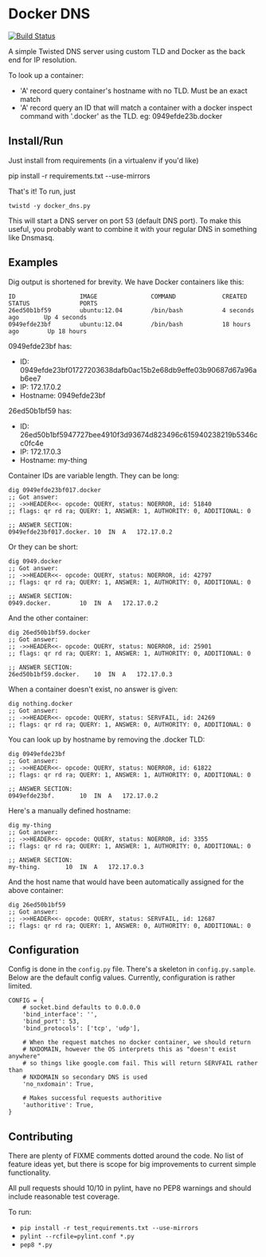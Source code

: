 Docker DNS
==========
[![Build Status](https://travis-ci.org/infoxchange/docker_dns.png?branch=master)](https://travis-ci.org/infoxchange/docker_dns)

A simple Twisted DNS server using custom TLD and Docker as the back end for IP
resolution.

To look up a container:
 - 'A' record query container's hostname with no TLD. Must be an exact match
 - 'A' record query an ID that will match a container with a docker inspect
   command with '.docker' as the TLD. eg: 0949efde23b.docker

Install/Run
-----------

Just install from requirements (in a virtualenv if you'd like)

   pip install -r requirements.txt --use-mirrors

That's it! To run, just

    twistd -y docker_dns.py

This will start a DNS server on port 53 (default DNS port). To make this
useful, you probably want to combine it with your regular DNS in something like
Dnsmasq.

Examples
--------
Dig output is shortened for brevity. We have Docker containers like this:

    ID                  IMAGE               COMMAND             CREATED             STATUS              PORTS
    26ed50b1bf59        ubuntu:12.04        /bin/bash           4 seconds ago       Up 4 seconds
    0949efde23bf        ubuntu:12.04        /bin/bash           18 hours ago        Up 18 hours

0949efde23bf has:

 - ID: 0949efde23bf01727203638dafb0ac15b2e68db9effe03b90687d67a96ab6ee7
 - IP: 172.17.0.2
 - Hostname: 0949efde23bf

26ed50b1bf59 has:

 - ID: 26ed50b1bf5947727bee4910f3d93674d823496c615940238219b5346cc0fc4e
 - IP: 172.17.0.3
 - Hostname: my-thing

Container IDs are variable length. They can be long:

    dig 0949efde23bf017.docker
    ;; Got answer:
    ;; ->>HEADER<<- opcode: QUERY, status: NOERROR, id: 51840
    ;; flags: qr rd ra; QUERY: 1, ANSWER: 1, AUTHORITY: 0, ADDITIONAL: 0

    ;; ANSWER SECTION:
    0949efde23bf017.docker. 10  IN  A   172.17.0.2


Or they can be short:

    dig 0949.docker
    ;; Got answer:
    ;; ->>HEADER<<- opcode: QUERY, status: NOERROR, id: 42797
    ;; flags: qr rd ra; QUERY: 1, ANSWER: 1, AUTHORITY: 0, ADDITIONAL: 0

    ;; ANSWER SECTION:
    0949.docker.		10	IN	A	172.17.0.2

And the other container:

    dig 26ed50b1bf59.docker
    ;; Got answer:
    ;; ->>HEADER<<- opcode: QUERY, status: NOERROR, id: 25901
    ;; flags: qr rd ra; QUERY: 1, ANSWER: 1, AUTHORITY: 0, ADDITIONAL: 0

    ;; ANSWER SECTION:
    26ed50b1bf59.docker.	10	IN	A	172.17.0.3

When a container doesn't exist, no answer is given:

    dig nothing.docker
    ;; Got answer:
    ;; ->>HEADER<<- opcode: QUERY, status: SERVFAIL, id: 24269
    ;; flags: qr rd ra; QUERY: 1, ANSWER: 0, AUTHORITY: 0, ADDITIONAL: 0

You can look up by hostname by removing the .docker TLD:

    dig 0949efde23bf
    ;; Got answer:
    ;; ->>HEADER<<- opcode: QUERY, status: NOERROR, id: 61822
    ;; flags: qr rd ra; QUERY: 1, ANSWER: 1, AUTHORITY: 0, ADDITIONAL: 0

    ;; ANSWER SECTION:
    0949efde23bf.		10	IN	A	172.17.0.2

Here's a manually defined hostname:

    dig my-thing
    ;; Got answer:
    ;; ->>HEADER<<- opcode: QUERY, status: NOERROR, id: 3355
    ;; flags: qr rd ra; QUERY: 1, ANSWER: 1, AUTHORITY: 0, ADDITIONAL: 0

    ;; ANSWER SECTION:
    my-thing.		10	IN	A	172.17.0.3

And the host name that would have been automatically assigned for the above
container:

    dig 26ed50b1bf59
    ;; Got answer:
    ;; ->>HEADER<<- opcode: QUERY, status: SERVFAIL, id: 12687
    ;; flags: qr rd ra; QUERY: 1, ANSWER: 0, AUTHORITY: 0, ADDITIONAL: 0

Configuration
-------------
Config is done in the `config.py` file. There's a skeleton in
`config.py.sample`. Below are the default config values. Currently,
configuration is rather limited.

    CONFIG = {
        # socket.bind defaults to 0.0.0.0
        'bind_interface': '',
        'bind_port': 53,
        'bind_protocols': ['tcp', 'udp'],

        # When the request matches no docker container, we should return
        # NXDOMAIN, however the OS interprets this as "doesn't exist anywhere"
        # so things like google.com fail. This will return SERVFAIL rather than
        # NXDOMAIN so secondary DNS is used
        'no_nxdomain': True,

        # Makes successful requests authoritive
        'authoritive': True,
    }

Contributing
------------
There are plenty of FIXME comments dotted around the code. No list of feature
ideas yet, but there is scope for big improvements to current simple
functionality.

All pull requests should 10/10 in pylint, have no PEP8 warnings and should
include reasonable test coverage.

To run:

 - `pip install -r test_requirements.txt --use-mirrors`
 - `pylint --rcfile=pylint.conf *.py`
 - `pep8 *.py`
